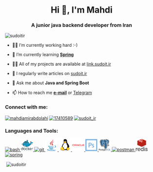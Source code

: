 <h1 align="center">Hi 👋, I'm Mahdi</h1>
<h3 align="center">A junior java backend developer from Iran</h3>

<p align="left"> <img src="https://komarev.com/ghpvc/?username=sudoitir&label=Profile%20views&color=0e75b6&style=flat" alt="sudoitir" /> </p>

<!-- <p align="left"> <a href="https://github.com/ryo-ma/github-profile-trophy"><img src="https://github-profile-trophy.vercel.app/?username=sudoitir" alt="sudoitir" /></a> </p> -->

- 👨‍💻 I’m currently working hard :-)

- 🌱 I’m currently learning [**Spring**](https://spring.io/)

- 👨‍💻 All of my projects are available at [link.sudoit.ir](https://link.sudoit.ir/)

- 📝 I regularly write articles on [sudoit.ir](https://sudoit.ir/)

- 💬 Ask me about **Java and Spring Boot**

- 📫 How to reach me [**e-mail**](mailto:sudoit.ir@gmail.com) or [Telegram](https://t.me/sudoit_ir)

<h3 align="left">Connect with me:</h3>
<p align="left">
<a href="https://linkedin.com/in/mahdiamirabdolahi" target="blank"><img align="center" src="https://raw.githubusercontent.com/rahuldkjain/github-profile-readme-generator/master/src/images/icons/Social/linked-in-alt.svg" alt="mahdiamirabdolahi" height="30" width="40" /></a>
<a href="https://stackoverflow.com/users/17410589" target="blank"><img align="center" src="https://raw.githubusercontent.com/rahuldkjain/github-profile-readme-generator/master/src/images/icons/Social/stack-overflow.svg" alt="17410589" height="30" width="40" /></a>
<a href="https://www.hackerrank.com/sudoit_ir" target="blank"><img align="center" src="https://raw.githubusercontent.com/rahuldkjain/github-profile-readme-generator/master/src/images/icons/Social/hackerrank.svg" alt="sudoit_ir" height="30" width="40" /></a>
</p>

<h3 align="left">Languages and Tools:</h3>
<p align="left"> <a href="https://www.gnu.org/software/bash/" target="_blank" rel="noreferrer"> <img src="https://www.vectorlogo.zone/logos/gnu_bash/gnu_bash-icon.svg" alt="bash" width="40" height="40"/> </a> <a href="https://www.docker.com/" target="_blank" rel="noreferrer"> <img src="https://raw.githubusercontent.com/devicons/devicon/master/icons/docker/docker-original-wordmark.svg" alt="docker" width="40" height="40"/> </a> <a href="https://git-scm.com/" target="_blank" rel="noreferrer"> <img src="https://www.vectorlogo.zone/logos/git-scm/git-scm-icon.svg" alt="git" width="40" height="40"/> </a> <a href="https://www.java.com" target="_blank" rel="noreferrer"> <img src="https://raw.githubusercontent.com/devicons/devicon/master/icons/java/java-original.svg" alt="java" width="40" height="40"/> </a> <a href="https://www.linux.org/" target="_blank" rel="noreferrer"> <img src="https://raw.githubusercontent.com/devicons/devicon/master/icons/linux/linux-original.svg" alt="linux" width="40" height="40"/> </a> <a href="https://www.oracle.com/" target="_blank" rel="noreferrer"> <img src="https://raw.githubusercontent.com/devicons/devicon/master/icons/oracle/oracle-original.svg" alt="oracle" width="40" height="40"/> </a> <a href="https://www.photoshop.com/en" target="_blank" rel="noreferrer"> <img src="https://raw.githubusercontent.com/devicons/devicon/master/icons/photoshop/photoshop-line.svg" alt="photoshop" width="40" height="40"/> </a> <a href="https://www.postgresql.org" target="_blank" rel="noreferrer"> <img src="https://raw.githubusercontent.com/devicons/devicon/master/icons/postgresql/postgresql-original-wordmark.svg" alt="postgresql" width="40" height="40"/> </a> <a href="https://postman.com" target="_blank" rel="noreferrer"> <img src="https://www.vectorlogo.zone/logos/getpostman/getpostman-icon.svg" alt="postman" width="40" height="40"/> </a> <a href="https://redis.io" target="_blank" rel="noreferrer"> <img src="https://raw.githubusercontent.com/devicons/devicon/master/icons/redis/redis-original-wordmark.svg" alt="redis" width="40" height="40"/> </a> <a href="https://spring.io/" target="_blank" rel="noreferrer"> <img src="https://www.vectorlogo.zone/logos/springio/springio-icon.svg" alt="spring" width="40" height="40"/> </a> </p>

<!-- <p><img align="left" src="https://github-readme-stats.vercel.app/api/top-langs?username=sudoitir&show_icons=true&locale=en&layout=compact" alt="sudoitir" /></p> -->

<p>&nbsp;<img align="center" src="https://github-readme-stats.vercel.app/api?username=sudoitir&show_icons=true&locale=en" alt="sudoitir" /></p>

<!-- <p><img align="center" src="https://github-readme-streak-stats.herokuapp.com/?user=sudoitir&" alt="sudoitir" /></p> -->
